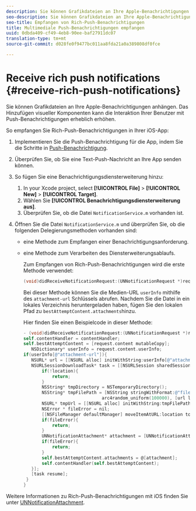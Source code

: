 ```yaml
---
description: Sie können Grafikdateien an Ihre Apple-Benachrichtigungen anhängen. Das Hinzufügen visueller Komponenten kann die Interaktion Ihrer Benutzer mit Push-Benachrichtigungen erheblich erhöhen.
seo-description: Sie können Grafikdateien an Ihre Apple-Benachrichtigungen anhängen. Das Hinzufügen visueller Komponenten kann die Interaktion Ihrer Benutzer mit Push-Benachrichtigungen erheblich erhöhen.
seo-title: Empfangen von Rich-Push-Benachrichtigungen
title: Multimediale Push-Benachrichtigungen empfangen
uuid: 0dbda409-cf49-4eb8-90ee-baf27911dc07
translation-type: tm+mt
source-git-commit: d028fe0f9477bc011aa8fda21a0a389808df0fce

---
```



# Receive rich push notifications {#receive-rich-push-notifications}

Sie können Grafikdateien an Ihre Apple-Benachrichtigungen anhängen. Das Hinzufügen visueller Komponenten kann die Interaktion Ihrer Benutzer mit Push-Benachrichtigungen erheblich erhöhen.

So empfangen Sie Rich-Push-Benachrichtigungen in Ihrer iOS-App:

1. Implementieren Sie die Push-Benachrichtigung für die App, indem Sie die Schritte in [Push-Benachrichtigung](/help/ios/messaging-main/push-messaging/push-messaging.md).
1. Überprüfen Sie, ob Sie eine Text-Push-Nachricht an Ihre App senden können.
1. So fügen Sie eine Benachrichtigungsdiensterweiterung hinzu:

   1. In your Xcode project, select  **[!UICONTROL File]** &gt; **[!UICONTROL New]** &gt; **[!UICONTROL Target]**.
   1. Wählen Sie **[!UICONTROL Benachrichtigungsdiensterweiterung aus]**.
   1. Überprüfen Sie, ob die Datei `NotificationService.m` vorhanden ist.

1. Öffnen Sie die Datei `NotificationService.m` und überprüfen Sie, ob die folgenden Delegierungsmethoden vorhanden sind:

   * eine Methode zum Empfangen einer Benachrichtigungsanforderung.
   * eine Methode zum Verarbeiten des Diensterweiterungsablaufs.

      Zum Empfangen von Rich-Push-Benachrichtigungen wird die erste Methode verwendet:

      ```objective-c
      (void)didReceiveNotificationRequest:(UNNotificationRequest *)request withContentHandler:(void (^)(UNNotificationContent *contentToDeliver))contentHandler;
      ```

      Bei dieser Methode können Sie die Medien-URL `userInfo` mithilfe des `attachment-url` Schlüssels abrufen. Nachdem Sie die Datei in ein lokales Verzeichnis heruntergeladen haben, fügen Sie den lokalen Pfad zu `bestAttemptContent.attachments`hinzu.

      Hier finden Sie einen Beispielcode in dieser Methode:

      ```objective-c
      - (void)didReceiveNotificationRequest:(UNNotificationRequest *)request withContentHandler:(void (^)(UNNotificationContent * _Nonnull))contentHandler {
      self.contentHandler = contentHandler;
      self.bestAttemptContent = [request.content mutableCopy];
         NSDictionary* userInfo = request.content.userInfo;
      if(userInfo[@"attachment-url"]){
         NSURL* url = [[NSURL alloc] initWithString:userInfo[@"attachment-url"]];
         NSURLSessionDownloadTask* task = [[NSURLSession sharedSession] downloadTaskWithURL:url completionHandler:^(NSURL * _Nullable location, NSURLResponse * _Nullable response, NSError * _Nullable error) {
             if(!location){
                 return;
             }
             NSString* tmpDirectory = NSTemporaryDirectory();
             NSString* tmpFilePath = [NSString stringWithFormat:@"file://%@%d%d%@", tmpDirectory, arc4random_uniform(100000),
                                    arc4random_uniform(100000), [url lastPathComponent]];
             NSURL* tmpUrl = [[NSURL alloc] initWithString:tmpFilePath];
             NSError * fileError = nil;
             [[NSFileManager defaultManager] moveItemAtURL:location toURL:tmpUrl error:&amp;fileError];
             if(fileError){
                 return;
             }
             UNNotificationAttachment* attachment = [UNNotificationAttachment attachmentWithIdentifier:@"video" URL:tmpUrl options:nil error:&amp;fileError];
             if(fileError){
                 return;
             }
             self.bestAttemptContent.attachments = @[attachment];
             self.contentHandler(self.bestAttemptContent);
         }];
         [task resume];
       }
      }
      ```


Weitere Informationen zu Rich-Push-Benachrichtigungen mit iOS finden Sie unter [UNNotificationAttachment](https://developer.apple.com/documentation/usernotifications/unnotificationattachment).
